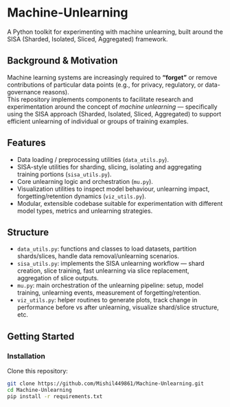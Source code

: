 # Machine-Unlearning  
A Python toolkit for experimenting with machine unlearning, built around the SISA (Sharded, Isolated, Sliced, Aggregated) framework.

## Background & Motivation  
Machine learning systems are increasingly required to **“forget”** or remove contributions of particular data points (e.g., for privacy, regulatory, or data-governance reasons).  
This repository implements components to facilitate research and experimentation around the concept of *machine unlearning* — specifically using the SISA approach (Sharded, Isolated, Sliced, Aggregated) to support efficient unlearning of individual or groups of training examples.

## Features  
- Data loading / preprocessing utilities (`data_utils.py`).  
- SISA-style utilities for sharding, slicing, isolating and aggregating training portions (`sisa_utils.py`).  
- Core unlearning logic and orchestration (`mu.py`).  
- Visualization utilities to inspect model behaviour, unlearning impact, forgetting/retention dynamics (`viz_utils.py`).  
- Modular, extensible codebase suitable for experimentation with different model types, metrics and unlearning strategies.

## Structure  
- `data_utils.py`: functions and classes to load datasets, partition shards/slices, handle data removal/unlearning scenarios.  
- `sisa_utils.py`: implements the SISA unlearning workflow — shard creation, slice training, fast unlearning via slice replacement, aggregation of slice outputs.  
- `mu.py`: main orchestration of the unlearning pipeline: setup, model training, unlearning events, measurement of forgetting/retention.  
- `viz_utils.py`: helper routines to generate plots, track change in performance before vs after unlearning, visualize shard/slice structure, etc.

## Getting Started  
### Installation  
Clone this repository:  
```bash  
git clone https://github.com/Mishil449861/Machine-Unlearning.git  
cd Machine-Unlearning  
pip install -r requirements.txt
